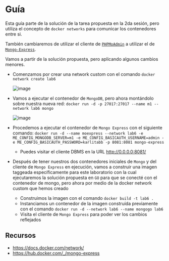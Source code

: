 # Guía

Esta guía parte de la solución de la tarea propuesta en la 2da sesión, pero utiliza el concepto de `docker networks` para comunicar los contenedores entre si.

También cambiaremos de utilizar el cliente de [`PHPMoAdmin`](https://hub.docker.com/r/thinkcube/phpmoadmin) a utilizar el de [`Mongo-Express`](https://hub.docker.com/_/mongo-express).

Vamos a partir de la solución propuesta, pero aplicando algunos cambios menores.

- Comenzamos por crear una network custom con el comando `docker network create lab6`

  ![image](https://user-images.githubusercontent.com/71090472/172038409-4c317dc4-8001-495d-b579-f14c543a68ef.png)

- Vamos a ejecutar el contenedor de `MongoDB`, pero ahora montándolo sobre nuestra nueva red: `docker run -d -p 27017:27017 --name m1 --network lab6 mongo`

  ![image](https://user-images.githubusercontent.com/71090472/172038529-c7427b80-a38f-4e46-a91d-a6adcb8857e7.png)

- Procedemos a ejecutar el contenedor de `Mongo Express` con el siguiente comando: `docker run -d --name moexpress --network lab6 -e ME_CONFIG_MONGODB_SERVER=m1 -e ME_CONFIG_BASICAUTH_USERNAME=admin -e ME_CONFIG_BASICAUTH_PASSWORD=karlitabb -p 8081:8081 mongo-express`

  

  - Puedes visitar el cliente DBMS en la URL <http://0.0.0.0:8081/>
- Después de tener nuestros dos contenedores iniciales de `Mongo` y del cliente de `Mongo Express` en ejecución, vamos a construir una imagen taggeada específicamente para este laboratorio con la cual ejecutaremos la solución propuesta en `GO` para que se conecté con el contenedor de mongo, pero ahora por medio de la docker network custom que hemos creado
  - Construimos la imagen con el comando `docker build -t lab6 .`
  - Instanciamos un contenedor de la imagen construída previamente con el comando `docker run -d --network lab6 --name mongogo lab6`
  - Visita el cliente de `Mongo Express` para poder ver los cambios reflejados

## Recursos

- <https://docs.docker.com/network/>
- <https://hub.docker.com/_/mongo-express>
